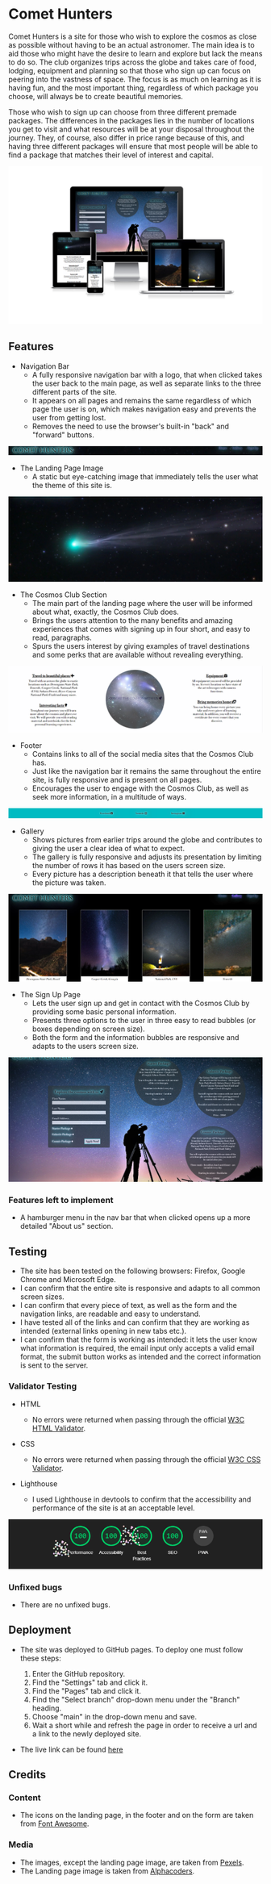 # Comet Hunters

Comet Hunters is a site for those who wish to explore the cosmos as close as possible without having to be an actual astronomer. The main idea is to aid those who might have the desire to learn and explore but lack the means to do so. The club organizes trips across the globe and takes care of food, lodging, equipment and planning so that those who sign up can focus on peering into the vastness of space. The focus is as much on learning as it is having fun, and the most important thing, regardless of which package you choose, will always be to create beautiful memories.

Those who wish to sign up can choose from three different premade packages. The differences in the packages lies in the number of locations you get to visit and what resources will be at your disposal throughout the journey. They, of course, also differ in price range because of this, and having three different packages will ensure that most people will be able to find a package that matches their level of interest and capital.

![The site seen on different screen sizes](assets/images/readme1.png)

## Features

* Navigation Bar
  - A fully responsive navigation bar with a logo, that when clicked takes the user back to the main page, as well as separate links to the three different parts of the site.
  - It appears on all pages and remains the same regardless of which page the user is on, which makes navigation easy and prevents the user from getting lost.
  - Removes the need to use the browser's built-in "back" and "forward" buttons.

![The navigation bar](assets/images/navbar.png)

* The Landing Page Image
  - A static but eye-catching image that immediately tells the user what the theme of this site is. 

![The Landing Page Image](assets/images/startimage.png)

* The Cosmos Club Section
  - The main part of the landing page where the user will be informed about what, exactly, the Cosmos Club does. 
  - Brings the users attention to the many benefits and amazing experiences that comes with signing up in four short, and easy to read, paragraphs. 
  - Spurs the users interest by giving examples of travel destinations and some perks that are available without revealing everything.

![The main section of the landing page](assets/images/clubcenter.png)

* Footer
  - Contains links to all of the social media sites that the Cosmos Club has.
  - Just like the navigation bar it remains the same throughout the entire site, is fully responsive and is present on all pages.
  - Encourages the user to engage with the Cosmos Club, as well as seek more information, in a multitude of ways.

![The footer](assets/images/footer.png)

* Gallery
  - Shows pictures from earlier trips around the globe and contributes to giving the user a clear idea of what to expect.
  - The gallery is fully responsive and adjusts its presentation by limiting the number of rows it has based on the users screen size.
  - Every picture has a description beneath it that tells the user where the picture was taken.

![The top row of the gallery](assets/images/gallery.png)

* The Sign Up Page
  - Lets the user sign up and get in contact with the Cosmos Club by providing some basic personal information.
  - Presents three options to the user in three easy to read bubbles (or boxes depending on screen size).
  - Both the form and the information bubbles are responsive and adapts to the users screen size.

![The sign up page](assets/images/signup.png)

### Features left to implement
* A hamburger menu in the nav bar that when clicked opens up a more detailed "About us" section.

## Testing

* The site has been tested on the following browsers: Firefox, Google Chrome and Microsoft Edge.
* I can confirm that the entire site is responsive and adapts to all common screen sizes.
* I can confirm that every piece of text, as well as the form and the navigation links, are readable and easy to understand.
* I have tested all of the links and can confirm that they are working as intended (external links opening in new tabs etc.).
* I can confirm that the form is working as intended: it lets the user know what information is required, the email input only accepts a valid email format, the submit button works as intended and the correct information is sent to the server.

### Validator Testing

* HTML
  - No errors were returned when passing through the official [W3C HTML Validator](https://validator.w3.org/nu/?doc=https%3A%2F%2Fraluca59.github.io%2Fcomet-hunt%2Fsignup.html).

* CSS
  - No errors were returned when passing through the official [W3C CSS Validator](https://jigsaw.w3.org/css-validator/validator?uri=https%3A%2F%2Fraluca59.github.io%2Fcomet-hunt%2Fsignup.html&profile=css3svg&usermedium=all&warning=1&vextwarning=&lang=en).

* Lighthouse
  - I used Lighthouse in devtools to confirm that the accessibility and performance of the site is at an acceptable level.

![The site's Lighthouse scores](assets/images/lighthouse.png)

### Unfixed bugs

* There are no unfixed bugs.

## Deployment

* The site was deployed to GitHub pages. To deploy one must follow these steps:
  1. Enter the GitHub repository.
  2. Find the "Settings" tab and click it.
  3. Find the "Pages" tab and click it.
  4. Find the "Select branch" drop-down menu under the "Branch" heading.
  5. Choose "main" in the drop-down menu and save.
  6. Wait a short while and refresh the page in order to receive a url and a link to the newly deployed site.

* The live link can be found [here](https://raluca59.github.io/comet-hunt/)

## Credits

### Content

* The icons on the landing page, in the footer and on the form are taken from [Font Awesome](https://fontawesome.com/).

### Media

* The images, except the landing page image, are taken from [Pexels](pexels.com).
* The Landing page image is taken from [Alphacoders](https://wall.alphacoders.com/tag/comet-wallpapers).

